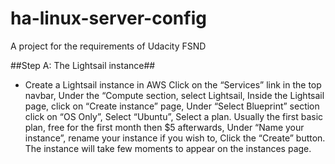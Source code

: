 # ha-linux-server-config
A project for the requirements of Udacity FSND

##Step A: The Lightsail instance## 
- Create a Lightsail instance in AWS
Click on the “Services” link in the top navbar,
Under the “Compute section, select Lightsail,
Inside the Lightsail page, click on “Create instance” page,
Under “Select Blueprint” section click on “OS Only”,
Select “Ubuntu”,
Select a plan. Usually the first basic plan, free for the first month then $5 afterwards,
Under “Name your instance”, rename your instance if you wish to,
Click the “Create” button. The instance will take few moments to appear on the instances page.

